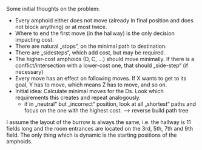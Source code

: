 Some initial thoughts on the problem:

- Every amphoid either does not move (already in final position and does not block anything) or at most twice.
- Where to end the first move (in the hallway) is the only decision impacting cost.
- There are natural „stops“, on the minimal path to destination.
- There are „sidesteps“, which add cost, but may be required.
- The higher-cost amphoids (D, C, ...) should move minimally. If there is a conflict/intersection with a lower-cost one, that should „side-step“ (if necessary)
- Every move has an effect on following moves. If X wants to get to its goal, Y has to move, which means Z has to move, and so on.
- Initial idea: Calculate minimal moves for the Ds. Look which requirements this creates and repeat analogously.
    - if in „neutral“ but „incorrect“ position, look at all „shortest“ paths and focus on the one with the highest cost. —> reverse build path tree

I assume the layout of the burrow is always the same, i.e. the hallway is 11 fields long and the room entrances are located on the 3rd, 5th, 7th and 9th field.
The only thing which is dynamic is the starting positions of the amphoids.
